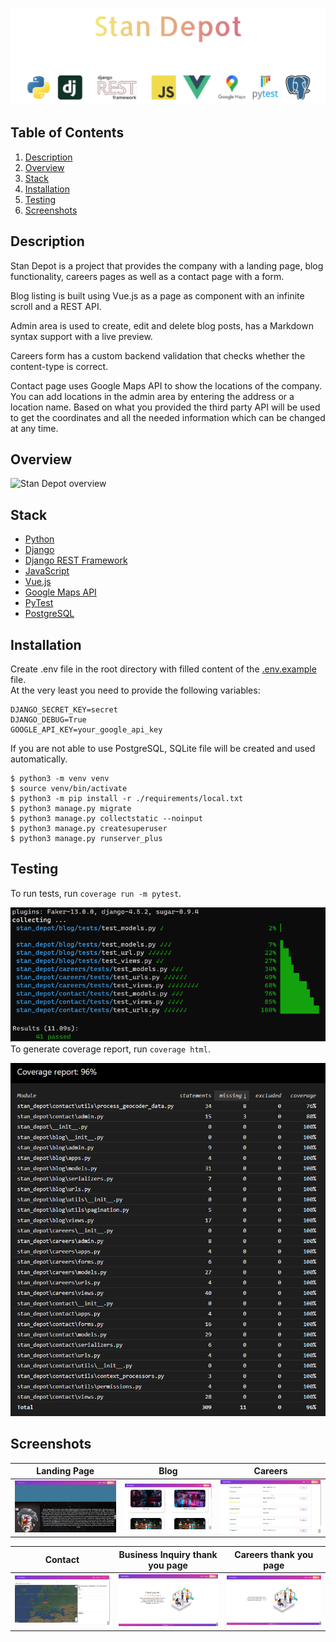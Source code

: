 ![stan depot header](./readme_assets/header.png)

## Table of Contents
1. [Description](#description)
2. [Overview](#overview)
3. [Stack](#stack)
4. [Installation](#installation)
5. [Testing](#testing)
6. [Screenshots](#screenshots)

## <span id="description">Description</span> 
Stan Depot is a project that provides the company with a landing page, blog functionality,
careers pages as well as a contact page with a form.

Blog listing is built using Vue.js as a page as component with an infinite scroll and a REST API.

Admin area is used to create, edit and delete blog posts, has a Markdown syntax support with a live preview.

Careers form has a custom backend validation that checks whether the content-type is correct.

Contact page uses Google Maps API to show the locations of the company. 
You can add locations in the admin area by entering the address or a location name. Based on what you provided the third party API will be used to get the coordinates and all the needed information which can be changed at any time.

## <span id="overview">Overview</span>
![Stan Depot overview](./readme_assets/stan_depot.gif)

## <span id="stack">Stack</span>
- [Python](https://www.python.org/)
- [Django](https://www.djangoproject.com/)
- [Django REST Framework](https://www.django-rest-framework.org/)
- [JavaScript](https://www.javascript.info/)
- [Vue.js](https://vuejs.org/)
- [Google Maps API](https://developers.google.com/maps/documentation/javascript/get-api-key)
- [PyTest](https://docs.pytest.org/en/latest/)
- [PostgreSQL](https://www.postgresql.org/)
## <span id="installation">Installation</span>
Create .env file in the root directory with filled content of the [.env.example](.env.example) file. <br/>
At the very least you need to provide the following variables:
```
DJANGO_SECRET_KEY=secret
DJANGO_DEBUG=True
GOOGLE_API_KEY=your_google_api_key
```

If you are not able to use PostgreSQL, SQLite file will be created and used automatically.
```angular2html
$ python3 -m venv venv
$ source venv/bin/activate
$ python3 -m pip install -r ./requirements/local.txt
$ python3 manage.py migrate
$ python3 manage.py collectstatic --noinput
$ python3 manage.py createsuperuser
$ python3 manage.py runserver_plus
```

## <span id="testing">Testing</span>
To run tests, run `coverage run -m pytest`.

![pytest results](./readme_assets/pytest_results.png)
<br/>To generate coverage report, run `coverage html`.

![coverage report](./readme_assets/coverage_report.png)
## <span id="screenshots">Screenshots</span> 

|                       Landing Page                        |                       Blog                        |                     Careers                      
|:---------------------------------------------------------:|:-------------------------------------------------:| :-----------------------------------------------------: | 
| <img src="./readme_assets/landing_page.png" width="100%"> | <img src="./readme_assets/blog.jpg" width="100%"> | <img src="./readme_assets/careers.png" width="100%">

|                       Contact                        |                 Business Inquiry thank you page                 |                     Careers thank you page                     
|:----------------------------------------------------:|:---------------------------------------------------------------:| :-----------------------------------------------------: | 
| <img src="./readme_assets/contact.png" width="100%"> | <img src="./readme_assets/thank_you_business.png" width="100%"> | <img src="./readme_assets/thank_you_careers.png" width="100%">
